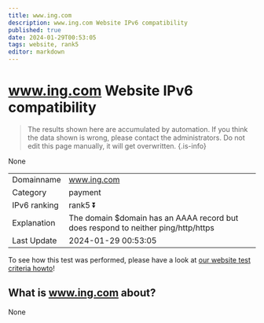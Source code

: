 ```yaml
---
title: www.ing.com
description: www.ing.com Website IPv6 compatibility
published: true
date: 2024-01-29T00:53:05
tags: website, rank5
editor: markdown
---
```


# www.ing.com Website IPv6 compatibility

> The results shown here are accumulated by automation. If you think the data shown is wrong, please contact the administrators. 
> Do not edit this page manually, it will get overwritten.
{.is-info}

None


|   |   |
| - | - |
| Domainname | www.ing.com
| Category | payment |
| IPv6 ranking | rank5 :arrow_double_down: |
| Explanation | The domain $domain has an AAAA record but does respond to neither ping/http/https |
| Last Update | 2024-01-29 00:53:05 |

To see how this test was performed, please have a look at [our website test criteria howto](/howto/testcriteria/website)!


## What is www.ing.com about?
None
